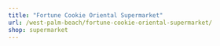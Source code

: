 ```yaml
---
title: "Fortune Cookie Oriental Supermarket"
url: /west-palm-beach/fortune-cookie-oriental-supermarket/
shop: supermarket
---
```

